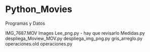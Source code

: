 # Python_Movies

Programas  y Datos

IMG_7687.MOV
Images
Lee_png.py              - hay que revisarlo
Medidas.py
despliega_Moview_MOV.py
despliega_img_png.py
gris_arreglo.py
operaciones.old
operaciones.py
